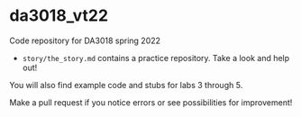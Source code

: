 # da3018_vt22 
Code repository for DA3018 spring 2022

* `story/the_story.md` contains a practice repository. Take a look and help out!

You will also find example code and stubs for labs 3 through 5.

Make a pull request if you notice errors or see possibilities for improvement!
